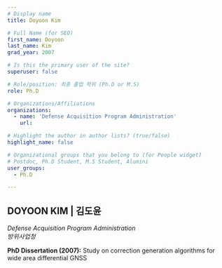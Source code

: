 ```yaml
---
# Display name
title: Doyoon Kim

# Full Name (for SEO)
first_name: Doyoon
last_name: Kim
grad_year: 2007

# Is this the primary user of the site?
superuser: false

# Role/position: 최종 졸업 학위 (Ph.D or M.S)
role: Ph.D

# Organizations/Affiliations
organizations:
  - name: 'Defense Acquisition Program Administration'
    url: 

# Highlight the author in author lists? (true/false)
highlight_name: false

# Organizational groups that you belong to (for People widget)
# Postdoc, Ph.D Student, M.S Student, Alumini
user_groups: 
  - Ph.D

---
```


<!----- 이름" **별표2개 사이에 적을것** ----->

## **DOYOON KIM | 김도윤** 

<!----- 현재 직위/직장: *별표 사이에 적을것*----->

*Defense Acquisition Program Administration*</br>
*방위사업청*</br>

<!----- 학위논문 및 졸업연도(박사): 없으면 삭제----->

**PhD Dissertation (2007):** Study on correction generation algorithms for wide area differential GNSS

<!----- 학위논문 및 졸업연도(석사): 없으면 삭제----->



<!-----  Biography: 없으면 아래 공란----> </br> 



<!------------------------------------>
</br> 
